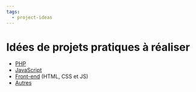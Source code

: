 ```yaml
---
tags:
  - project-ideas
---
```


# Idées de projets pratiques à réaliser

- [PHP](php.md)
- [JavaScript](javascript.md)
- [Front-end](front-end.md) (HTML, CSS et JS)
- [Autres](autres.md)
